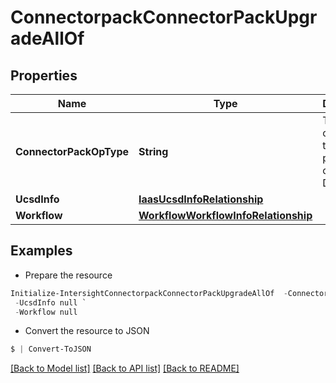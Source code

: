 # ConnectorpackConnectorPackUpgradeAllOf
## Properties

Name | Type | Description | Notes
------------ | ------------- | ------------- | -------------
**ConnectorPackOpType** | **String** | The type of operation to be performed on UCS Director. | [optional] [default to "Install"]
**UcsdInfo** | [**IaasUcsdInfoRelationship**](IaasUcsdInfoRelationship.md) |  | [optional] 
**Workflow** | [**WorkflowWorkflowInfoRelationship**](WorkflowWorkflowInfoRelationship.md) |  | [optional] 

## Examples

- Prepare the resource
```powershell
Initialize-IntersightConnectorpackConnectorPackUpgradeAllOf  -ConnectorPackOpType null `
 -UcsdInfo null `
 -Workflow null
```

- Convert the resource to JSON
```powershell
$ | Convert-ToJSON
```

[[Back to Model list]](../README.md#documentation-for-models) [[Back to API list]](../README.md#documentation-for-api-endpoints) [[Back to README]](../README.md)

